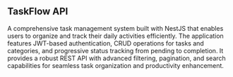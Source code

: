 ## TaskFlow API 

A comprehensive task management system built with NestJS that enables users to organize and track their daily activities efficiently. The application features JWT-based authentication, CRUD operations for tasks and categories, and progressive status tracking from pending to completion. It provides a robust REST API with advanced filtering, pagination, and search capabilities for seamless task organization and productivity enhancement.